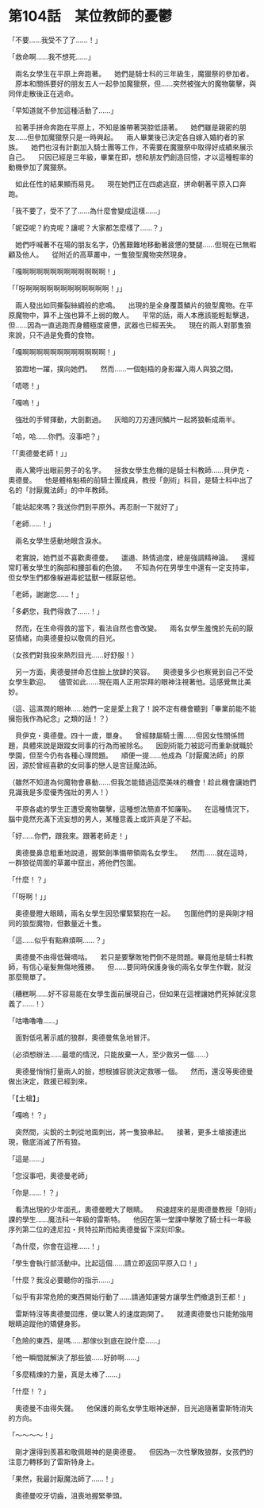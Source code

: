 # 第104話　某位教師的憂鬱

「不要……我受不了了……！」

「救命啊……我不想死……」

　兩名女學生在平原上奔跑著。
　她們是騎士科的三年級生，魔獵祭的參加者。
　原本和關係要好的朋友五人一起參加魔獵祭，但……突然被強大的魔物襲擊，與同伴走散後正在逃命。

「早知道就不參加這種活動了……」

　拉著手拼命奔跑在平原上，不知是誰帶著哭腔低語著。
　她們雖是親密的朋友……但參加魔獵祭只是一時興起。
　兩人畢業後已決定各自嫁入婚約者的家族。
　她們也沒有計劃加入騎士團等工作，不需要在魔獵祭中取得好成績來展示自己。
　只因已經是三年級，畢業在即，想和朋友們創造回憶，才以這種輕率的動機參加了魔獵祭。

　如此任性的結果顯而易見。
　現在她們正在四處逃竄，拼命朝著平原入口奔跑。

「我不要了，受不了了……為什麼會變成這樣……」

「妮亞呢？約克呢？讓呢？大家都怎麼樣了……？」

　她們呼喊著不在場的朋友名字，仍舊艱難地移動著疲憊的雙腿……但現在已無暇顧及他人。
　從附近的高草叢中，一隻狼型魔物突然現身。

「嘎啊啊啊啊啊啊啊啊啊啊啊啊！」

「「呀啊啊啊啊啊啊啊啊啊啊啊啊！」」

　兩人發出如同撕裂絲綢般的悲鳴。
　出現的是全身覆蓋鱗片的狼型魔物。在平原魔物中，算不上強也算不上弱的敵人。
　平常的話，兩人本應該能輕鬆擊退，但……因為一直逃跑而身體極度疲憊，武器也已經丟失。
　現在的兩人對那隻狼來說，只不過是免費的食物。

「嘎啊啊啊啊啊啊啊啊啊啊啊啊！」

　狼蹬地一躍，撲向她們。
　然而……一個魁梧的身影躍入兩人與狼之間。

「唔嗯！」

「嘎嗚！」

　強壯的手臂揮動，大劍劃過。
　灰暗的刀刃連同鱗片一起將狼斬成兩半。

「哈，哈……你們。沒事吧？」

「「奧德曼老師！」」

　兩人驚呼出眼前男子的名字。
　拯救女學生危機的是騎士科教師……貝伊克・奧德曼。
　他是體格魁梧的前騎士團成員，教授「劍術」科目，是騎士科中出了名的「討厭魔法師」的中年教師。

「能站起來嗎？我送你們到平原外。再忍耐一下就好了」

「老師……！」

　兩名女學生感動地眼含淚水。

　老實說，她們並不喜歡奧德曼。
　邋遢、熱情過度，總是強調精神論。
　還經常盯著女學生的胸部和腰部看的色狼。
　不知為何在男學生中還有一定支持率，但女學生們都像躲避毒蛇猛獸一樣厭惡他。

「老師，謝謝您……！」

「多虧您，我們得救了……！」

　然而，在生命得救的當下，看法自然也會改變。
　兩名女學生羞愧於先前的厭惡情緒，向奧德曼投以敬佩的目光。

（女孩們對我投來熱烈目光……好舒服！）

　另一方面，奧德曼拼命忍住臉上放肆的笑容。
　奧德曼多少也察覺到自己不受女學生歡迎。
　儘管如此……現在兩人正用崇拜的眼神注視著他。這感覺無比美妙。

（這、這濕潤的眼神……她們一定是愛上我了！說不定有機會聽到「畢業前能不能擁抱我作為紀念」之類的話！？）

　貝伊克・奧德曼。四十一歲，單身。
　曾經隸屬騎士團……但因女性關係問題，具體來說是跟蹤女同事的行為而被除名。
　因劍術能力被認可而重新就職於學園，但至今仍有各種心理問題。
　順便一提……他成為「討厭魔法師」的原因，源於曾經喜歡的女同事的戀人是宮廷魔法師。

（雖然不知道為何魔物會暴動……但我怎能錯過這麼美味的機會！趁此機會讓她們見識我是多麼優秀強壯的男人！）

　平原各處的學生正遭受魔物襲擊，這種想法簡直不知廉恥。
　在這種情況下，腦中竟然充滿下流妄想的男人，某種意義上或許真是了不起。

「好……你們，跟我來。跟著老師走！」

　奧德曼鼻息粗重地說道，握緊劍準備帶領兩名女學生。
　然而……就在這時，一群狼從周圍的草叢中竄出，將他們包圍。

「什麼！？」

「「呀啊！」」

　奧德曼瞪大眼睛，兩名女學生因恐懼緊緊抱在一起。
　包圍他們的是與剛才相同的狼型魔物，但數量近十隻。

「這……似乎有點麻煩啊……？」

　奧德曼不由得低聲嘀咕。
　若只是要擊敗牠們倒不是問題。畢竟他是騎士科教師，有信心毫髮無傷地獲勝。
　但……要同時保護身後的兩名女學生作戰，就沒那麼簡單了。

（糟糕啊……好不容易能在女學生面前展現自己，但如果在這裡讓她們死掉就沒意義了……！）

「咕嚕嚕嚕……」

　面對低吼著示威的狼群，奧德曼焦急地冒汗。

（必須想辦法……最壞的情況，只能放棄一人，至少救另一個……）

　奧德曼悄悄打量兩人的臉，想根據容貌決定救哪一個。
　然而，還沒等奧德曼做出決定，救援已經到來。

「【土槍】」

「嘎嗚！？」

　突然間，尖銳的土刺從地面刺出，將一隻狼串起。
　接著，更多土槍接連出現，徹底消滅了所有狼。

「這是……」

「您沒事吧，奧德曼老師」

「你是……！？」

　看清出現的少年面孔，奧德曼瞪大了眼睛。
　飛速趕來的是奧德曼教授「劍術」課的學生……魔法科一年級的雷斯特。
　他因在第一堂課中擊敗了騎士科一年級序列第二位的達尼拉・貝特拉斯而給奧德曼留下深刻印象。

「為什麼，你會在這裡……！」

「學生會執行部活動中。比起這個……請立即返回平原入口！」

「什麼？我沒必要聽你的指示……」

「似乎有非常危險的東西開始行動了……請通知運營方讓學生們撤退到王都！」

　雷斯特沒等奧德曼回應，便以驚人的速度跑開了。
　就連奧德曼也只能勉強用眼睛追蹤他的矯健身影。

「危險的東西，是嗎……那傢伙到底在說什麼……」

「他一瞬間就解決了那些狼……好帥啊……」

「多麼精煉的力量，真是太棒了……」

「什麼！？」

　奧德曼不由得失聲。
　他保護的兩名女學生眼神迷醉，目光追隨著雷斯特消失的方向。

「～～～～！」

　剛才還得到羨慕和敬佩眼神的是奧德曼。
　但因為一次性擊敗狼群，女孩們的注意力轉移到了雷斯特身上。

「果然，我最討厭魔法師了……！」

　奧德曼咬牙切齒，沮喪地握緊拳頭。